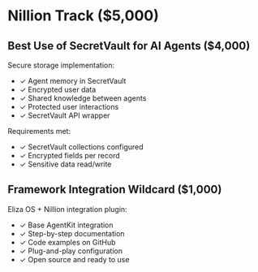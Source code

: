 # Nillion Track ($5,000)

## Best Use of SecretVault for AI Agents ($4,000)
Secure storage implementation:

- ✓ Agent memory in SecretVault
- ✓ Encrypted user data
- ✓ Shared knowledge between agents
- ✓ Protected user interactions
- ✓ SecretVault API wrapper

Requirements met:
- ✓ SecretVault collections configured
- ✓ Encrypted fields per record
- ✓ Sensitive data read/write

## Framework Integration Wildcard ($1,000)
Eliza OS + Nillion integration plugin:

- ✓ Base AgentKit integration
- ✓ Step-by-step documentation
- ✓ Code examples on GitHub
- ✓ Plug-and-play configuration
- ✓ Open source and ready to use
